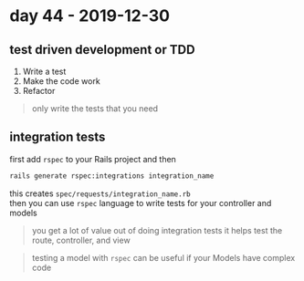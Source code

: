 # day 44 - 2019-12-30

## test driven development or TDD

1. Write a test
2. Make the code work
3. Refactor

> only write the tests that you need

## integration tests

first add `rspec` to your Rails project and then

```bash
rails generate rspec:integrations integration_name
```

this creates `spec/requests/integration_name.rb`  
then you can use `rspec` language to write tests for your controller and models

> you get a lot of value out of doing integration tests
> it helps test the route, controller, and view

> testing a model with `rspec` can be useful if your Models have complex code
